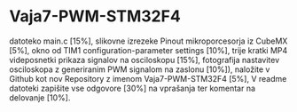 # Vaja7-PWM-STM32F4

datoteko main.c [15%],
slikovne izrezeke Pinout mikroporcesorja iz CubeMX [5%],
okno od TIM1 configuration-parameter settings [10%],
trije kratki MP4 videposnetki prikaza signalov na osciloskopu [15%],
fotografija nastavitev osciloskopa z generiranim PWM signalom na zaslonu [10%]),
naložite v Github kot nov Repository z imenom Vaja7-PWM-STM32F4 [5%],
V readme datoteki zapišite vse odgovore [30%] na vprašanja ter komentar na delovanje [10%].
